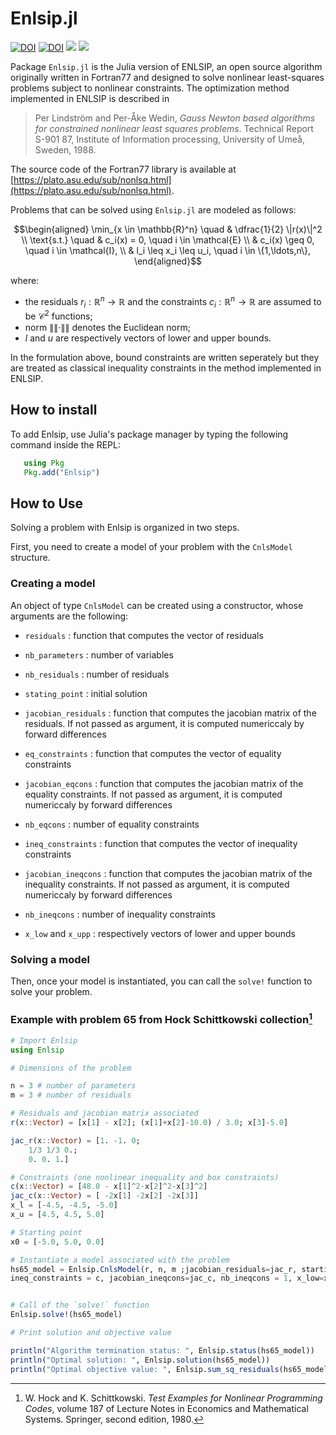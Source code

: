 # Enlsip.jl

[![DOI](https://joss.theoj.org/papers/10.21105/joss.06226/status.svg)](https://doi.org/10.21105/joss.06226)
[![DOI](https://zenodo.org/badge/670455788.svg)](https://zenodo.org/doi/10.5281/zenodo.11206279) 
[![](https://img.shields.io/badge/docs-stable-green.svg)](https://uncertainlab.github.io/Enlsip.jl/stable/) 
[![](https://img.shields.io/badge/docs-dev-blue.svg)](https://uncertainlab.github.io/Enlsip.jl/dev/)

Package `Enlsip.jl` is the Julia version of ENLSIP, an open source algorithm originally written in Fortran77 and designed to solve nonlinear least-squares problems subject to nonlinear constraints.
The optimization method implemented in ENLSIP is described in

> Per Lindström and Per-Åke Wedin, *Gauss Newton based algorithms for constrained nonlinear least squares problems*.
> Technical Report S-901 87, Institute of Information processing, University of Umeå, Sweden, 1988.

The source code of the Fortran77 library is available at [https://plato.asu.edu/sub/nonlsq.html](https://plato.asu.edu/sub/nonlsq.html).

Problems that can be solved using `Enlsip.jl` are modeled as follows:

```math
\begin{aligned}
\min_{x \in \mathbb{R}^n} \quad &  \dfrac{1}{2} \|r(x)\|^2 \\
\text{s.t.} \quad & c_i(x) = 0, \quad i \in \mathcal{E} \\
& c_i(x) \geq 0, \quad i \in \mathcal{I}, \\
& l_i \leq x_i \leq u_i, \quad i \in \{1,\ldots,n\}, 
\end{aligned}
```

where:

* the residuals $r_i:\mathbb{R}^n\rightarrow\mathbb{R}$ and the constraints $c_i:\mathbb{R}^n\rightarrow\mathbb{R}$ are assumed to be $\mathcal{C}^2$ functions;
* norm $\|\|\cdot\|\|$ denotes the Euclidean norm;
* $l$ and $u$ are respectively vectors of lower and upper bounds.

In the formulation above, bound constraints are written seperately but they are treated as classical inequality constraints in the method implemented in ENLSIP.

## How to install

To add Enlsip, use Julia's package manager by typing the following command inside the REPL:

```julia
   using Pkg
   Pkg.add("Enlsip")
```

## How to Use

Solving a problem with Enlsip is organized in two steps.

First, you need to create a model of your problem with the `CnlsModel` structure.

### Creating a model

An object of type `CnlsModel` can be created using a constructor, whose arguments are the following:

* `residuals` : function that computes the vector of residuals

* `nb_parameters` : number of variables

* `nb_residuals` : number of residuals

* `stating_point` : initial solution

* `jacobian_residuals` : function that computes the jacobian matrix of the residuals. If not passed as argument, it is computed numericcaly by forward differences

* `eq_constraints` : function that computes the vector of equality constraints

* `jacobian_eqcons` : function that computes the jacobian matrix of the equality constraints. If not passed as argument, it is computed numericcaly by forward differences

* `nb_eqcons` : number of equality constraints

* `ineq_constraints` : function that computes the vector of inequality constraints

* `jacobian_ineqcons` : function that computes the jacobian matrix of the inequality constraints. If not passed as argument, it is computed numericcaly by forward differences

* `nb_ineqcons` : number of inequality constraints

* `x_low` and `x_upp` : respectively vectors of lower and upper bounds

### Solving a model

Then, once your model is instantiated, you can call the `solve!` function to solve your problem.

### Example with problem 65 from Hock Schittkowski collection[^HS80]

```julia
# Import Enlsip
using Enlsip

# Dimensions of the problem

n = 3 # number of parameters
m = 3 # number of residuals

# Residuals and jacobian matrix associated
r(x::Vector) = [x[1] - x[2]; (x[1]+x[2]-10.0) / 3.0; x[3]-5.0]

jac_r(x::Vector) = [1. -1. 0;
    1/3 1/3 0.;
    0. 0. 1.]

# Constraints (one nonlinear inequality and box constraints)
c(x::Vector) = [48.0 - x[1]^2-x[2]^2-x[3]^2]
jac_c(x::Vector) = [ -2x[1] -2x[2] -2x[3]]
x_l = [-4.5, -4.5, -5.0]
x_u = [4.5, 4.5, 5.0] 

# Starting point 
x0 = [-5.0, 5.0, 0.0]

# Instantiate a model associated with the problem 
hs65_model = Enlsip.CnlsModel(r, n, m ;jacobian_residuals=jac_r, starting_point=x0,
ineq_constraints = c, jacobian_ineqcons=jac_c, nb_ineqcons = 1, x_low=x_l, x_upp=x_u)


# Call of the `solve!` function
Enlsip.solve!(hs65_model)

# Print solution and objective value

println("Algorithm termination status: ", Enlsip.status(hs65_model))
println("Optimal solution: ", Enlsip.solution(hs65_model))
println("Optimal objective value: ", Enlsip.sum_sq_residuals(hs65_model))
```

[^HS80]: W. Hock and K. Schittkowski. *Test Examples for Nonlinear Programming Codes*, volume 187 of Lecture Notes in Economics and Mathematical Systems. Springer, second edition, 1980.
